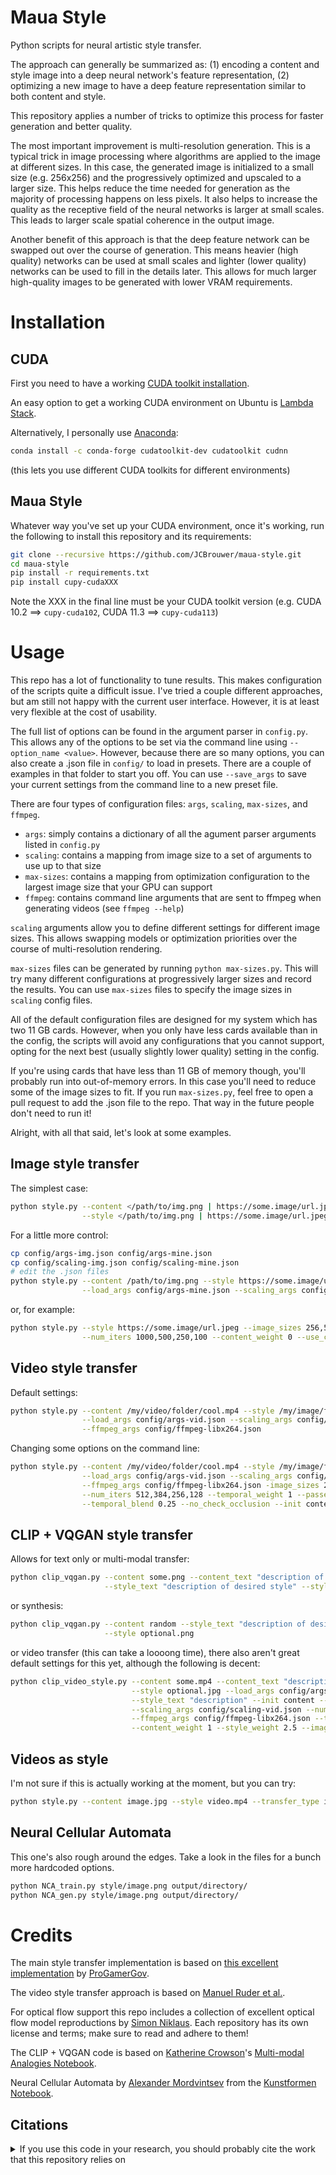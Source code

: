 # Maua Style

Python scripts for neural artistic style transfer.

The approach can generally be summarized as: (1) encoding a content and style image into a deep neural network's feature representation, (2) optimizing a new image to have a deep feature representation similar to both content and style.

This repository applies a number of tricks to optimize this process for faster generation and better quality.

The most important improvement is multi-resolution generation. This is a typical trick in image processing where algorithms are applied to the image at different sizes. In this case, the generated image is initialized to a small size (e.g. 256x256) and the progressively optimized and upscaled to a larger size. This helps reduce the time needed for generation as the majority of processing happens on less pixels. It also helps to increase the quality as the receptive field of the neural networks is larger at small scales. This leads to larger scale spatial coherence in the output image.

Another benefit of this approach is that the deep feature network can be swapped out over the course of generation. This means heavier (high quality) networks can be used at small scales and lighter (lower quality) networks can be used to fill in the details later. This allows for much larger high-quality images to be generated with lower VRAM requirements.

# Installation

## CUDA

First you need to have a working [CUDA toolkit installation](https://developer.nvidia.com/cuda-downloads).

An easy option to get a working CUDA environment on Ubuntu is [Lambda Stack](https://lambdalabs.com/lambda-stack-deep-learning-software).

Alternatively, I personally use [Anaconda](https://docs.anaconda.com/anaconda/install/index.html):
```bash
conda install -c conda-forge cudatoolkit-dev cudatoolkit cudnn
```
(this lets you use different CUDA toolkits for different environments)

## Maua Style

Whatever way you've set up your CUDA environment, once it's working, run the following to install this repository and its requirements:
```bash
git clone --recursive https://github.com/JCBrouwer/maua-style.git
cd maua-style
pip install -r requirements.txt
pip install cupy-cudaXXX
```
Note the XXX in the final line must be your CUDA toolkit version (e.g. CUDA 10.2 ==> `cupy-cuda102`, CUDA 11.3 ==> `cupy-cuda113`)

# Usage

This repo has a lot of functionality to tune results. This makes configuration of the scripts quite a difficult issue. I've tried a couple different approaches, but am still not happy with the current user interface. However, it is at least very flexible at the cost of usability.

The full list of options can be found in the argument parser in `config.py`. This allows any of the options to be set via the command line using `--option_name <value>`. However, because there are so many options, you can also create a .json file in `config/` to load in presets. There are a couple of examples in that folder to start you off. You can use `--save_args` to save your current settings from the command line to a new preset file.

There are four types of configuration files: `args`, `scaling`, `max-sizes`, and `ffmpeg`.
- `args`: simply contains a dictionary of all the agument parser arguments listed in `config.py`
- `scaling`: contains a mapping from image size to a set of arguments to use up to that size
- `max-sizes`: contains a mapping from optimization configuration to the largest image size that your GPU can support
- `ffmpeg`: contains command line arguments that are sent to ffmpeg when generating videos (see `ffmpeg --help`)

`scaling` arguments allow you to define different settings for different image sizes. This allows swapping models or optimization priorities over the course of multi-resolution rendering.

`max-sizes` files can be generated by running `python max-sizes.py`. This will try many different configurations at progressively larger sizes and record the results. You can use `max-sizes` files to specify the image sizes in `scaling` config files.

All of the default configuration files are designed for my system which has two 11 GB cards. However, when you only have less cards available than in the config, the scripts will avoid any configurations that you cannot support, opting for the next best (usually slightly lower quality) setting in the config.

If you're using cards that have less than 11 GB of memory though, you'll probably run into out-of-memory errors. In this case you'll need to reduce some of the image sizes to fit. If you run `max-sizes.py`, feel free to open a pull request to add the .json file to the repo. That way in the future people don't need to run it!

Alright, with all that said, let's look at some examples.

## Image style transfer

The simplest case:

```bash
python style.py --content </path/to/img.png | https://some.image/url.jpeg> \
                --style </path/to/img.png | https://some.image/url.jpeg>
```

For a little more control:

```bash
cp config/args-img.json config/args-mine.json
cp config/scaling-img.json config/scaling-mine.json
# edit the .json files
python style.py --content /path/to/img.png --style https://some.image/url.jpeg \
                --load_args config/args-mine.json --scaling_args config/scaling-mine.json
```

or, for example:

```bash
python style.py --style https://some.image/url.jpeg --image_sizes 256,512,1024,2048 \
                --num_iters 1000,500,250,100 --content_weight 0 --use_covariance --init random
```

## Video style transfer

Default settings:

```bash
python style.py --content /my/video/folder/cool.mp4 --style /my/image/folder/epic.jpg \
                --load_args config/args-vid.json --scaling_args config/scaling-vid.json \
                --ffmpeg_args config/ffmpeg-libx264.json
```

Changing some options on the command line:

```bash
python style.py --content /my/video/folder/cool.mp4 --style /my/image/folder/epic.jpg \
                --load_args config/args-vid.json --scaling_args config/scaling-vid.json \
                --ffmpeg_args config/ffmpeg-libx264.json -image_sizes 256,512,724,1024 \
                --num_iters 512,384,256,128 --temporal_weight 1 --passes_per_scale 16 \
                --temporal_blend 0.25 --no_check_occlusion --init content
```

## CLIP + VQGAN style transfer

Allows for text only or multi-modal transfer:

```bash
python clip_vqgan.py --content some.png --content_text "description of content image" \
                     --style_text "description of desired style" --style optional.png
```

or synthesis:

```bash
python clip_vqgan.py --content random --style_text "description of desired style" \
                     --style optional.png
```

or video transfer (this can take a loooong time), there also aren't great default settings for this yet, although the following is decent:

```bash
python clip_video_style.py --content some.mp4 --content_text "description" \
                           --style optional.jpg --load_args config/args-vid.json \
                           --style_text "description" --init content --num_iters 800 \
                           --scaling_args config/scaling-vid.json --num_passes 4  \
                           --ffmpeg_args config/ffmpeg-libx264.json --text_weight 5 \
                           --content_weight 1 --style_weight 2.5 --image_sizes 400
```

## Videos as style

I'm not sure if this is actually working at the moment, but you can try:

```bash
python style.py --content image.jpg --style video.mp4 --transfer_type img_vid
```

## Neural Cellular Automata

This one's also rough around the edges. Take a look in the files for a bunch more hardcoded options.

```bash
python NCA_train.py style/image.png output/directory/
python NCA_gen.py style/image.png output/directory/
```

# Credits

The main style transfer implementation is based on [this excellent implementation](https://github.com/ProGamerGov/neural-style-pt) by [ProGamerGov](https://github.com/ProGamerGov).

The video style transfer approach is based on [Manuel Ruder et al.](https://github.com/manuelruder/artistic-videos).

For optical flow support this repo includes a collection of excellent optical flow model reproductions by [Simon Niklaus](https://github.com/sniklaus/).
Each repository has its own license and terms; make sure to read and adhere to them!

The CLIP + VQGAN code is based on [Katherine Crowson](https://github.com/crowsonkb)'s [Multi-modal Analogies Notebook](https://colab.research.google.com/drive/19M9RFEgCmCVAF-h2KuNmPwgftPi_ZEp3).

Neural Cellular Automata by [Alexander Mordvintsev](https://github.com/znah) from the [Kunstformen Notebook](https://colab.research.google.com/drive/1oUWwmN9zwq2n_wJ7R3rPjWEkXAWvTbIH).

## Citations

<details>
<summary>If you use this code in your research, you should probably cite the work that this repository relies on</summary>

```BibTeX
@misc{maua-style,
    author = {Hans Brouwer},
    title = {maua-style},
    year = {2021},
    publisher = {GitHub},
    journal = {GitHub repository},
    howpublished = {\url{https://github.com/JCBrouwer/maua-style}},
}
@misc{ProGamerGov2018,
    author = {ProGamerGov},
    title = {neural-style-pt},
    year = {2018},
    publisher = {GitHub},
    journal = {GitHub repository},
    howpublished = {\url{https://github.com/ProGamerGov/neural-style-pt}},
}
@misc{Johnson2015,
    author = {Johnson, Justin},
    title = {neural-style},
    year = {2015},
    publisher = {GitHub},
    journal = {GitHub repository},
    howpublished = {\url{https://github.com/jcjohnson/neural-style}},
}
@inproceedings{RuderDB2016,
    author = {Manuel Ruder and Alexey Dosovitskiy and Thomas Brox},
    title = {Artistic Style Transfer for Videos},
    booktitle = {German Conference on Pattern Recognition},
    pages     = {26--36},
    year      = {2016},
}
@misc{DynamicTextures,
    Author = {Christina M. Funke and Leon A. Gatys and Alexander S. Ecker and Matthias Bethge},
    Title = {Synthesising Dynamic Textures using Convolutional Neural Networks},
    Year = {2017},
    Eprint = {arXiv:1702.07006},
}
@misc{2103.00020,
    Author = {Alec Radford and Jong Wook Kim and Chris Hallacy and Aditya Ramesh and Gabriel Goh and Sandhini Agarwal and Girish Sastry and Amanda Askell and Pamela Mishkin and Jack Clark and Gretchen Krueger and Ilya Sutskever},
    Title = {Learning Transferable Visual Models From Natural Language Supervision},
    Year = {2021},
    Eprint = {arXiv:2103.00020},
}
@misc{esser2020taming,
    title={Taming Transformers for High-Resolution Image Synthesis}, 
    author={Patrick Esser and Robin Rombach and Björn Ommer},
    year={2020},
    eprint={2012.09841},
    archivePrefix={arXiv},
    primaryClass={cs.CV}
}
@article{mordvintsev2020growing,
  author = {Mordvintsev, Alexander and Randazzo, Ettore and Niklasson, Eyvind and Levin, Michael},
  title = {Growing Neural Cellular Automata},
  journal = {Distill},
  year = {2020},
  note = {https://distill.pub/2020/growing-ca},
  doi = {10.23915/distill.00023}
}
@inproceedings{Hui_CVPR_2018,
    author = {Tak-Wai Hui and Xiaoou Tang and Chen Change Loy},
    title = {{LiteFlowNet}: A Lightweight Convolutional Neural Network for Optical Flow Estimation},
    booktitle = {IEEE Conference on Computer Vision and Pattern Recognition},
    year = {2018}
}
@misc{pytorch-liteflownet,
    author = {Simon Niklaus},
    title = {A Reimplementation of {LiteFlowNet} Using {PyTorch}},
    year = {2019},
    howpublished = {\url{https://github.com/sniklaus/pytorch-liteflownet}}
}
@inproceedings{Sun_CVPR_2018,
    author = {Deqing Sun and Xiaodong Yang and Ming-Yu Liu and Jan Kautz},
    title = {{PWC-Net}: {CNNs} for Optical Flow Using Pyramid, Warping, and Cost Volume},
    booktitle = {IEEE Conference on Computer Vision and Pattern Recognition},
    year = {2018}
}
@misc{pytorch-pwc,
    author = {Simon Niklaus},
    title = {A Reimplementation of {PWC-Net} Using {PyTorch}},
    year = {2018},
    howpublished = {\url{https://github.com/sniklaus/pytorch-pwc}}
}
@inproceedings{Ranjan_CVPR_2017,
    author = {Ranjan, Anurag and Black, Michael J.},
    title = {Optical Flow Estimation Using a Spatial Pyramid Network},
    booktitle = {IEEE Conference on Computer Vision and Pattern Recognition},
    year = {2017}
}
@misc{pytorch-spynet,
    author = {Simon Niklaus},
    title = {A Reimplementation of {SPyNet} Using {PyTorch}},
    year = {2018},
    howpublished = {\url{https://github.com/sniklaus/pytorch-spynet}}
}
@inproceedings{Meister_AAAI_2018,
    author = {Simon Meister and Junhwa Hur and Stefan Roth},
    title = {{UnFlow}: Unsupervised Learning of Optical Flow with a Bidirectional Census Loss},
    booktitle = {AAAI},
    year = {2018}
}
@misc{pytorch-unflow,
    author = {Simon Niklaus},
    title = {A Reimplementation of {UnFlow} Using {PyTorch}},
    year = {2018},
    howpublished = {\url{https://github.com/sniklaus/pytorch-unflow}}
}
```

</details>
